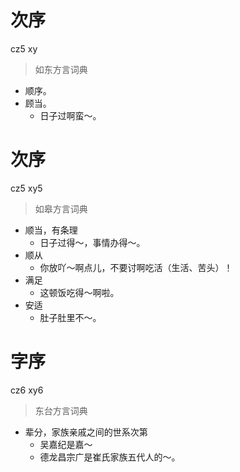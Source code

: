 # 次序
cz5 xy
> 如东方言词典
- 顺序。
- 顾当。
  - 日子过啊蛮～。

# 次序
cz5 xy5
> 如皋方言词典
- 顺当，有条理
  - 日子过得～，事情办得～。
- 顺从
  - 你放吖～啊点儿，不要讨啊吃活（生活、苦头）！
- 满足
  - 这顿饭吃得～啊啦。
- 安适
  - 肚子肚里不～。

# 字序
cz6 xy6
> 东台方言词典
- 辈分，家族亲戚之间的世系次第
  - 吴嘉纪是嘉～
  - 德龙昌宗广是崔氏家族五代人的～。

